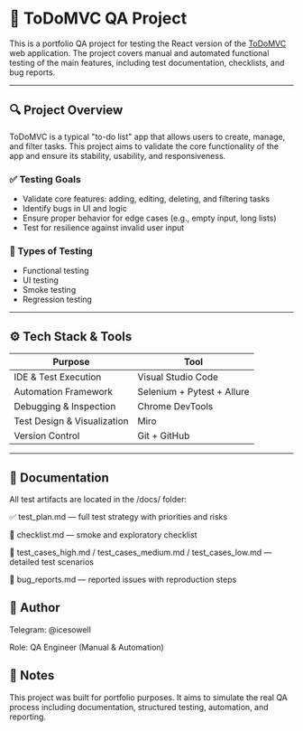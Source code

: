 
# 🧪 ToDoMVC QA Project

This is a portfolio QA project for testing the React version of the [ToDoMVC](https://todomvc.com/examples/react/dist/) web application. The project covers manual and automated functional testing of the main features, including test documentation, checklists, and bug reports.

---

## 🔍 Project Overview

ToDoMVC is a typical "to-do list" app that allows users to create, manage, and filter tasks. This project aims to validate the core functionality of the app and ensure its stability, usability, and responsiveness.

### ✅ Testing Goals
- Validate core features: adding, editing, deleting, and filtering tasks
- Identify bugs in UI and logic
- Ensure proper behavior for edge cases (e.g., empty input, long lists)
- Test for resilience against invalid user input

### 🧪 Types of Testing
- Functional testing
- UI testing
- Smoke testing
- Regression testing

---

## ⚙️ Tech Stack & Tools

| Purpose                    | Tool                             |
|---------------------------|----------------------------------|
| IDE & Test Execution      | Visual Studio Code               |
| Automation Framework      | Selenium + Pytest + Allure       |
| Debugging & Inspection    | Chrome DevTools   |
| Test Design & Visualization | Miro                           |
| Version Control           | Git + GitHub                     |

---
## 📁 Documentation
All test artifacts are located in the /docs/ folder:

✅ test_plan.md — full test strategy with priorities and risks

🧾 checklist.md — smoke and exploratory checklist

🧪 test_cases_high.md / test_cases_medium.md / test_cases_low.md — detailed test scenarios

🐞 bug_reports.md — reported issues with reproduction steps


## 👤 Author
Telegram: @icesowell

Role: QA Engineer (Manual & Automation)

## 🧠 Notes
This project was built for portfolio purposes. It aims to simulate the real QA process including documentation, structured testing, automation, and reporting. 

